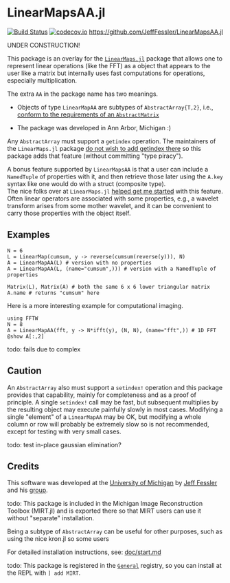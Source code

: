 # LinearMapsAA.jl

[![Build Status](https://travis-ci.org/JeffFessler/LinearMapsAA.jl.svg?branch=master)](https://travis-ci.org/JeffFessler/LinearMapsAA.jl)
[![codecov.io](http://codecov.io/github/JeffFessler/LinearMapsAA.jl/coverage.svg?branch=master)](http://codecov.io/github/JeffFessler/LinearMapsAA.jl?branch=master)
https://github.com/JeffFessler/LinearMapsAA.jl

UNDER CONSTRUCTION!

This package is an overlay for the
[`LinearMaps.jl`](https://github.com/Jutho/LinearMaps.jl)
package
that allows one to represent linear operations
(like the FFT)
as a object that appears to the user like a matrix
but internally uses fast computations
for operations, especially multiplication.

The extra `AA` in the package name has two meanings.

- Objects of type `LinearMapAA` are subtypes of `AbstractArray{T,2}`, i.e.,
[conform to the requirements of an `AbstractMatrix`](https://docs.julialang.org/en/latest/manual/interfaces/#man-interface-array-1)

- The package was developed in Ann Arbor, Michigan :)

Any `AbstractArray`
must support a `getindex` operation.
The maintainers of the `LinearMaps.jl` package
[do not wish to add getindex there](https://github.com/Jutho/LinearMaps.jl/issues/38)
so this package adds that feature
(without committing "type piracy").

A bonus feature supported by `LinearMapsAA`
is that a user can include a `NamedTuple` of properties
with it, and then retrieve those later
using the `A.key` syntax like one would do with a struct (composite type).  
The nice folks over at `LinearMaps.jl`
[helped get me started](https://github.com/Jutho/LinearMaps.jl/issues/53)
with this feature.
Often linear operators are associated
with some properties,
e.g.,
a wavelet transform arises
from some mother wavelet,
and it can be convenient
to carry those properties with the object itself.


## Examples

```
N = 6
L = LinearMap(cumsum, y -> reverse(cumsum(reverse(y))), N)
A = LinearMapAA(L) # version with no properties
A = LinearMapAA(L, (name="cumsum",))) # version with a NamedTuple of properties

Matrix(L), Matrix(A) # both the same 6 x 6 lower triangular matrix
A.name # returns "cumsum" here
```

Here is a more interesting example for computational imaging.
```
using FFTW
N = 8
A = LinearMapAA(fft, y -> N*ifft(y), (N, N), (name="fft",)) # 1D FFT
@show A[:,2]
```
todo: fails due to complex

## Caution

An `AbstractArray` also must support a `setindex!` operation
and this package provides that capability,
mainly for completeness
and as a proof of principle.
A single `setindex!` call may be fast,
but subsequent multiplies by the resulting object
may execute painfully slowly in most cases.
Modifying a single "element" of a `LinearMapAA`
may be OK,
but modifying a whole column or row
will probably be extremely slow
so is not recommended,
except for testing with very small cases.

todo:
test in-place gaussian elimination?

## Credits

This software was developed at the
[University of Michigan](https://umich.edu/)
by
[Jeff Fessler](http://web.eecs.umich.edu/~fessler)
and his
[group](http://web.eecs.umich.edu/~fessler/group).


todo:
This package is included in the
Michigan Image Reconstruction Toolbox (MIRT.jl)
and is exported there
so that MIRT users can use it
without "separate" installation.

Being a subtype of `AbstractArray` can be useful
for other purposes,
such as using the nice
kron.jl
so some users

For detailed installation instructions, see:
[doc/start.md](https://github.com/JeffFessler/MIRT.jl/blob/master/doc/start.md)

todo:
This package is registered in the
[`General`](https://github.com/JuliaRegistries/General) registry,
so you can install at the REPL with `] add MIRT`.
